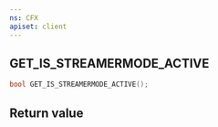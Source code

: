 ```yaml
---
ns: CFX
apiset: client
---
```

## GET_IS_STREAMERMODE_ACTIVE

```c
bool GET_IS_STREAMERMODE_ACTIVE();
```

## Return value
